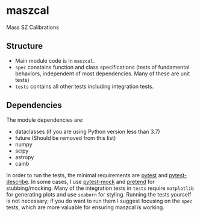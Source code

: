 # maszcal
Mass SZ Calibrations

## Structure
- Main module code is in `maszcal`.
- `spec` constains function and class specifications (tests of fundamental behaviors, independent of most dependencies. Many of these are unit tests)
-  `tests` contains all other tests including integration tests.

## Dependencies
The module dependencies are:
- dataclasses (if you are using Python version less than 3.7)
- future (Should be removed from this list)
- numpy
- scipy
- astropy
- camb

In order to run the tests, the minimal requirements are [pytest](https://pytest.org/en/latest/) and [pytest-describe](https://github.com/ropez/pytest-describe). In some cases, I use [pytest-mock](https://pypi.org/project/pytest-mock/) and [pretend](https://github.com/alex/pretend) for stubbing/mocking. Many of the integration tests in `tests` require `matplotlib` for generating plots and use `seaborn` for styling. Running the tests yourself is not necessary; if you do want to run them I suggest focusing on the `spec` tests, which are more valuable for ensuring maszcal is working.
